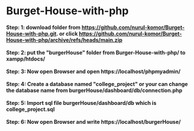 # Burget-House-with-php
<b>Step: 1: download folder from https://github.com/nurul-komor/Burget-House-with-php.git. or click https://github.com/nurul-komor/Burget-House-with-php/archive/refs/heads/main.zip<br>
<br>
<b>Step: 2: put the "burgerHouse" folder from Burger-House-with-php/ to xampp/htdocs/<br>
<br>
<b>Step: 3: Now open Browser and open https://localhost/phpmyadmin/<br>
<br>
<b>Step: 4: Create a database named "college_project" or your can change the database name from burgerHouse/dashboard/db/connection.php<br>
<br>
<b>Step: 5: Import sql file burgerHouse/dashboard/db which is college_project.sql<br>
<br>
<b>Step: 6: Now open Browser and write https://localhost/burgerHouse/<br>
<br>
